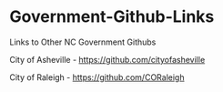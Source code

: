 # Government-Github-Links
Links to Other NC Government Githubs

City of Asheville - https://github.com/cityofasheville

City of Raleigh - https://github.com/CORaleigh
